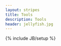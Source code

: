 ```yaml
---
layout: stripes
title: Tools
description: Tools
header: jellyfish.jpg
---
```


{% include JB/setup %}

<script type="text/javascript">
  window.location.href = "/projects";
</script>